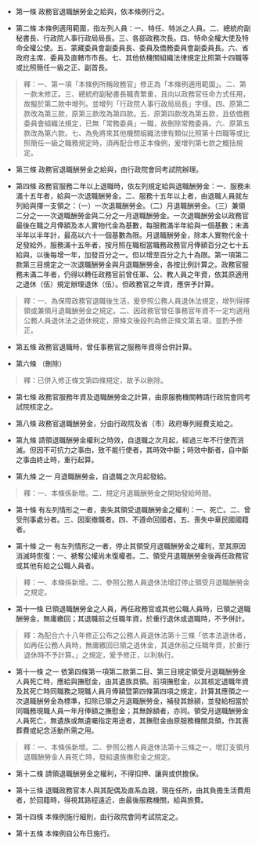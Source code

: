 * 第一條 政務官退職酬勞金之給與，依本條例行之。

* 第二條 本條例適用範圍，指左列人員：一、特任、特派之人員。二、總統府副秘書長、行政院人事行政局局長。三、各部政務次長。四、特命全權大使及特命全權公使。五、蒙藏委員會副委員長、委員及僑務委員會副委員長。六、省政府主席、委員及直轄市市長。七、其他依機關組織法律規定比照第十四職等或比照簡任一級之正、副首長。

> 釋：一、第一項「本條例所稱政務官」修正為「本條例適用範圍」。二、第一款未修正。三、總統府副秘書長職責繁重，且向以政務官任命方式任用，故擬於第二款中增列。並增列「行政院人事行政局局長」字樣。四、原第二款改為第三款，原第三款改為第四款。五、原第四款改為第五款，且依僑務委員會組織法規定，已無「常務委員」一職，故刪除常務委員。六、原第五款改為第六款。七、為免將來其他機關組織法律有類似比照第十四職等或比照簡任一級之職務規定時，須再配合修正本條例，爰增列第七款之概括規定。

* 第三條 政務官退職酬勞金之給與，由行政院會同考試院辦理。

* 第四條 政務官服務二年以上退職時，依左列規定給與退職酬勞金：一、服務未滿十五年者，給與一次退職酬勞金。二、服務十五年以上者，由退職人員就左列給與擇一支領之：（一）一次退職酬勞金。（二）月退職酬勞金。（三）兼領二分之一一次退職酬勞金與二分之一月退職酬勞金。一次退職酬勞金以政務官最後在職之月俸額及本人實物代金為基數，每服務滿半年給與一個基數；未滿半年以半年計，最高以六十一個基數為限。月退職酬勞金，除本人實物代金十足發給外，服務滿十五年者，按月照在職相當職務政務官月俸額百分之七十五給與，以後每增一年，加發百分之一。但以增至百分之九十為限。第一項第二款第三目規定之一次退職酬勞金與月退職酬勞金，各按比例計算之。政務官服務未滿二年者，仍得以轉任政務官前曾任軍、公、教人員之年資，依其原適用之退休（伍）規定辦理退休（伍）。但政務官之年資，應併予計算。

> 釋：一、為保障政務官退職後生活，爰參照公務人員退休法規定，增列得擇領或兼領月退職酬勞金之規定。二、因政務官曾任事務官年資不一定均適用公務人員退休法之退休規定，原條文後段列為修正條文第五項，並酌予修正。

* 第五條 政務官退職時，曾任事務官之服務年資得合併計算。

* 第六條 （刪除）

> 釋：已併入修正條文第四條規定，故予以刪除。

* 第七條 政務官服務年資及退職酬勞金之計算，由原服務機關轉請行政院會同考試院核定之。

* 第八條 政務官退職酬勞金，分由行政院及省（市）政府專列經費支給之。

* 第九條 請領退職酬勞金權利之時效，自退職之次月起，經過三年不行使而消滅。但因不可抗力之事由，致不能行使者，其時效中斷；時效中斷者，自中斷之事由終止時，重行起算。

* 第九條 之一 月退職酬勞金，自退職之次月起發給。

> 釋：一、本條係新增。二、規定月退職酬勞金之開始發給時間。

* 第十條 有左列情形之一者，喪失其領受退職酬勞金之權利：一、死亡。二、曾受刑事處分者。三、因案撤職者。四、不遵命回國者。五、喪失中華民國國籍者。

* 第十條 之一 有左列情形之一者，停止其領受月退職酬勞金之權利，至其原因消滅時恢復：一、褫奪公權尚未復權者。二、領受月退職酬勞金後再任政務官或其他有給之公職人員者。

> 釋：一、本條係新增。二、參照公務人員退休法增訂停止領受月退職酬勞金之規定。

* 第十一條 已領退職酬勞金之人員，再任政務官或其他公職人員時，已領之退職酬勞金，無庸繳回；其退職前之任職年資，於重行退休或退職時，不予併計。

> 釋：為配合六十八年修正公布之公務人員退休法第十三條「依本法退休者，如再任公務人員時，無庸繳回已領之退休金，其退休前之任職年資，於重行退休時不予計算。」之規定，爰予修正，以利執行。

* 第十一條 之一 依第四條第一項第二款第二目、第三目規定領受月退職酬勞金人員死亡時，應給與撫慰金，由其遺族具領。前項撫慰金，以其核定退職年資及其死亡時同職務之現職人員月俸額暨第四條第四項之規定，計算其應領之一次退職酬勞金為標準，扣除已領之月退職酬勞金，補發其餘額，並發給相當於同職務現職人員一年月俸額之撫慰金；其無餘額者，亦同。領受月退職酬勞金人員死亡，無遺族或無遺囑指定用途者，其撫慰金由原服務機關具領，作其喪葬費或紀念活動所需之用。

> 釋：一、本條係新增。二、參照公務人員退休法第十三條之一，增訂支領月退職酬勞金人員死亡時，發給遺族撫慰金之規定。

* 第十二條 請領退職酬勞金之權利，不得扣押、讓與或供擔保。

* 第十三條 退職政務官本人與其配偶及直系血親，現在任所，由其負擔生活費用者，於回籍時，得視其路程遠近，由最後服務機關，給與旅費。

* 第十四條 本條例施行細則，由行政院會同考試院定之。

* 第十五條 本條例自公布日施行。

